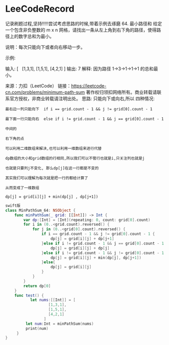 # LeeCodeRecord
记录刷题过程,坚持!!!!!尝试考虑思路的时候,带着示例去琢磨
64. 最小路径和
给定一个包含非负整数的 m x n 网格，请找出一条从左上角到右下角的路径，使得路径上的数字总和为最小。

说明：每次只能向下或者向右移动一步。

示例:

输入:
[
  [1,3,1],
  [1,5,1],
  [4,2,1]
]
输出: 7
解释: 因为路径 1→3→1→1→1 的总和最小。

来源：力扣（LeetCode）
链接：https://leetcode-cn.com/problems/minimum-path-sum
著作权归领扣网络所有。商业转载请联系官方授权，非商业转载请注明出处。
思路: 
    只能向下或向右,所以 四种情况:
    
    最右边一列只能向下  if i == grid.count - 1 && j != grid[0].count - 1 
    
    最下面一行只能向右  else if i != grid.count - 1 && j == grid[0].count - 1
    
    中间的
    
    右下角的点
    
    可以利用二维数组来解决,也可以利用一维数组来进行代替
    
    dp数组的大小和grid数组的行相同,所以我们可以不管行也就是i,只关注列也就是j
    
    也就是只要列j不变化, 那么dp[j]在这一行都是不变的
    
    其实我们可以理解为每次就是把一行的都给计算了
    
    从而变成了一维数组
    
    dp[j] = grid[i][j] + min(dp[j] , dp[j+1])
    
```swift
swift版
class MinPathSum_64: NSObject {
    func minPathSum(_ grid: [[Int]]) -> Int {
        var dp:[Int] = [Int](repeating: 0, count: grid[0].count)
        for i in (0..<grid.count).reversed() {
            for j in (0..<grid[0].count).reversed() {
                if i == grid.count - 1 && j != grid[0].count - 1 {
                    dp[j] = grid[i][j] + dp[j+1]
                }else if i != grid.count - 1 && j == grid[0].count - 1 {
                    dp[j] = grid[i][j] + dp[j]
                }else if i != grid.count - 1 && j != grid[0].count - 1 {
                    dp[j] = grid[i][j] + min(dp[j], dp[j+1])
                }else{
                    dp[j] = grid[i][j]
                }
            }
        }
        return dp[0]
    }
    func test() {
           let nums:[[Int]] = [
                   [1,3,1],
                   [1,5,1],
                   [4,2,1]
                 ]
         let num:Int = minPathSum(nums)
         print(num)
     }
}

```
